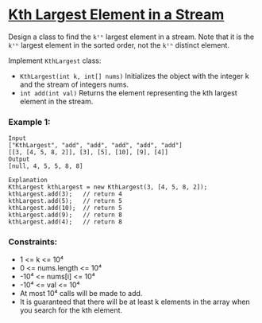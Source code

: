 # [Kth Largest Element in a Stream](https://leetcode.com/problems/kth-largest-element-in-a-stream/)

Design a class to find the `kᵗʰ` largest element in a stream. Note that it is the `kᵗʰ` largest element in the sorted order, not the `kᵗʰ` distinct element.

Implement `KthLargest` class:

- `KthLargest(int k, int[] nums)` Initializes the object with the integer k and the stream of integers nums.
- `int add(int val)` Returns the element representing the kth largest element in the stream.
 

### Example 1:
```
Input
["KthLargest", "add", "add", "add", "add", "add"]
[[3, [4, 5, 8, 2]], [3], [5], [10], [9], [4]]
Output
[null, 4, 5, 5, 8, 8]

Explanation
KthLargest kthLargest = new KthLargest(3, [4, 5, 8, 2]);
kthLargest.add(3);   // return 4
kthLargest.add(5);   // return 5
kthLargest.add(10);  // return 5
kthLargest.add(9);   // return 8
kthLargest.add(4);   // return 8
```

### Constraints:

- 1 <= k <= 10⁴
- 0 <= nums.length <= 10⁴
- -10⁴ <= nums[i] <= 10⁴
- -10⁴ <= val <= 10⁴
- At most 10⁴ calls will be made to add.
- It is guaranteed that there will be at least k elements in the array when you search for the kth element.
